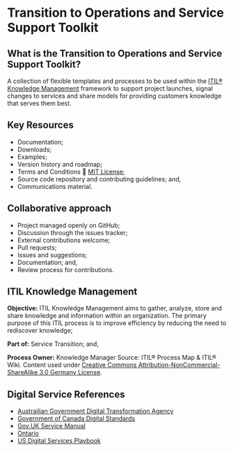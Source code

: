 # Transition to Operations and Service Support Toolkit
## What is the Transition to Operations and Service Support Toolkit? 
A collection of flexible templates and processes to be used within the [ITIL® Knowledge Management](#itil-knowledge-management) framework to support project launches, signal changes to services and share models for providing customers knowledge that serves them best.
## Key Resources
* Documentation;
* Downloads;
* Examples;
* Version history and roadmap;
* Terms and Conditions :link: [MIT License](/LICENSE.md);
* Source code repository and contributing guidelines; and,
* Communications material.
## Collaborative approach
* Project managed openly on GitHub;
* Discussion through the issues tracker;
* External contributions welcome;
* Pull requests;
* Issues and suggestions;
* Documentation; and,
* Review process for contributions.
## ITIL Knowledge Management
**Objective:** ITIL Knowledge Management aims to gather, analyze, store and share knowledge and information within an organization. The primary purpose of this ITIL process is to improve efficiency by reducing the need to rediscover knowledge;

**Part of:** Service Transition; and,

**Process Owner:** Knowledge Manager
Source: ITIL® Process Map & ITIL® Wiki. Content used under  [Creative Commons Attribution-NonCommercial-ShareAlike 3.0 Germany License](https://creativecommons.org/licenses/by-nc-sa/3.0/de/deed.en).

## Digital Service References
* [Austrailian Government Digital Transformation Agency](https://www.dta.gov.au)
* [Government of Canada Digital Standards](https://www.canada.ca/en/government/publicservice/modernizing/government-canada-digital-standards.html)
* [Gov.UK Service Manual](https://www.gov.uk/service-manual/service-standard)
* [Ontario](https://www.ontario.ca/page/ontario-digital-service-key-priorities)
* [US Digital Services Playbook](https://playbook.cio.gov)
